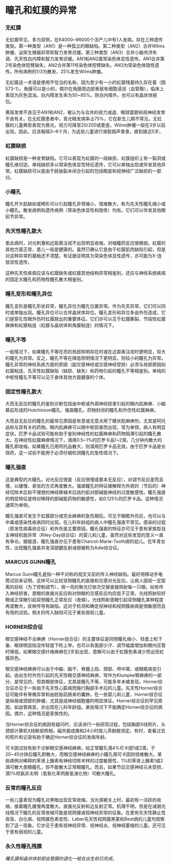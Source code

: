 # 瞳孔和虹膜的异常

### 无虹膜

无虹膜罕见，多为双侧，在64000~96000个活产儿中有1人发病。存在三种遗传类型。第一种类型（AN1）是一种孤立的眼缺陷。第二种类型（AN2）合并Wilms肿瘤、泌尿生殖器异常和智力发育迟缓。第三种类型（AN3）合并小脑共济失调、先天性白内障和智力发育迟缓。AN1和AN2属常染色体显性遗传。AN1合并第2号染色体短臂缺失，AN2合并第11号染色体短臂缺失。AN3为常染色体隐性遗传。所有病例的1/3为散发，25%发生Wilms肿瘤。

无虹膜这一术语是使用不恰当的名称，因为至少有一小的虹膜残基持久存在着（图573-1）。角膜可以是小的，偶尔在角膜周边部表层有细胞浸润（血管翳），临床上表现为灰色混浊。白内障发生率为50~85%。除白内障外，也可以有晶状体脱位。

黄斑发育不良见于AN1和AN2，被认为与合并的视力减退、眼球震颤和视神经发育不良有关。在无虹膜患者中，青光眼发病率占75%，它在新生儿期不常见。无虹膜的儿童典型表现为畏光，视力可降至20/200或更差。Wilms肿瘤一般在3岁以前出现。因此，应该每隔3~6个月，为这些儿童进行肾脏超声普查，直到接近5岁。

### 虹膜缺损

虹膜缺损是一种发育缺陷。它可以表现为虹膜的一段缺损，虹膜组织上有一裂洞或瞳孔缘切迹。单纯缺损多以常染色体显性特征遗传，它可以单独出现或伴发其他异常。虹膜缺损可以是由于胚胎裂未闭合引起的包括眼底和视神经广泛缺损的一部分。

### 小瞳孔

瞳孔开大肌缺如或畸形可以引起瞳孔异常缩小，很难散大，称为先天性瞳孔缩小或小瞳孔。散发病例和遗传病例（常染色体显性和隐性）均有。它们可以伴发其他眼前节异常。

### 先天性瞳孔散大

患此病时，对光刺激和近距离注视不出现明显收缩，对缩瞳药反应很微弱。虹膜的其他方面正常，患儿一般是健康的。虽然已确认它是由于虹膜肌肉缺陷引起，但是对这种异常的基础还不清楚。有证据证明其为常染色体显性遗传，亦可能为X-连锁显性遗传。

这种先天性疾病应该与虹膜缺失或虹膜其他结构异常相鉴别，还应与神经系统疾病的固定大瞳孔和药物性瞳孔散大相鉴别。

### 瞳孔变形和瞳孔异位

瞳孔变形是瞳孔形状异常，瞳孔异位为瞳孔位置异常。作为先天异常，它们可以同时或单独出现。瞳孔异位可以合并晶状体异位。瞳孔变形和异位多由外伤造成，它们是穿孔性眼外伤时虹膜脱出的重要体征。它们亦可以见于虹膜撕裂、节段性虹膜麻痹和虹膜粘连（虹膜与晶状体和角膜粘连）的情况下。

### 瞳孔不等

一般情况下，如果瞳孔不等在亮的局部照明存在时或在近距离注视时更明显，较大的瞳孔为异常。反之，瞳孔不等在降低照明情况下更明显，则较小的瞳孔为异常。瞳孔异常的神经系统方面的原因（副交感神经或交感神经受损）必须与局部原因如虹膜粘连、先天性虹膜缺陷（缺损、缺失）和药物引起的瞳孔不等相鉴别。单纯的中枢性瞳孔不等可以见于身体其他方面健康的个体。

### 固定性瞳孔散大

大而无反应的瞳孔的鉴别诊断包括由中枢或外周神经损害引起的眼内肌麻痹、小脑慕疝形成的Hutchinson瞳孔、强直瞳孔，药物封闭的瞳孔和外伤性虹膜麻痹。

大而且无反应的瞳孔的最常见原因是有意或无意点用了睫状肌麻痹剂，尤其是阿托品和与其有关的药物。眼内肌麻痹可以随中枢损害而出现，常为单侧，病人有明显症状。匹罗卡品试验可能有助于鉴别神经性的虹膜麻痹和药物阻滞引起的瞳孔散大。在神经性虹膜麻痹情况下，滴用0.5~1%的匹罗卡品1~2滴，几分钟内散大的瞳孔即收缩，如果瞳孔已用阿托品散大，则滴用匹罗卡品无效。由于匹罗卡品是长效药，这一试验不能用于必须仔细检测瞳孔的急性情况下。

### 瞳孔强直

这是典型的大瞳孔。对光反应很差（反应很慢或基本无反应），对调节反应差而且慢，以缓慢、紧张的方式再度散大。强直瞳孔的特征被解释为外周的（节后的）神经切除术后和不理想的神经移植术后括约肌对胆碱能神经的过度敏感性。瞳孔强直的明显特征是特对稀释的胆碱能药物的敏感性，如0.125%的匹罗卡品。这种情况通常为单侧。

瞳孔强直可发生于虹膜部分或完全麻痹的急性期后。可见于眼眶外伤后，也可以与中毒或感染性疾病同时出现。在儿科年龄组的病人中瞳孔强直不常见。感染的过程（原发性病毒综合征）和外伤是主要原因。瞳孔强直的特征亦可见于患有家族型自主神经机能异常（Riley-Day综合征）的婴儿和儿童，虽然对这些发现的意义一直有争论。据报道，瞳孔强直亦见于患有Charcot-Marie-Tooth病的幼儿。在年青女性，出现瞳孔强直并发深部腱反射减弱被称为Adie综合征。

### MARCUS GUNN瞳孔

Marcus Gunn瞳孔是指一种不对称的视交叉前的传入神经缺陷。最好用移动手电筒试验来证明，这样可以比较双侧瞳孔的直接和交感对光反应。让病人固视一定距离的目标（为了控制调节），用一亮的聚光灯依次交替直接照射每一只眼。如有传入神经损害，患眼的直接光反应和对侧眼的交感反应均应低于正常。光线照射较好眼或正常眼引起双侧瞳孔正常反应（收缩）。光线照射患眼引起双侧瞳孔某种程度再度散大，反映传导有缺陷。这对于检测和确定视神经和视网膜疾病是很敏感而且有用的试验。相关的传入缺陷可见于某些弱视儿童。

### HORNER综合征

眼交感神经不全麻痹（Horner综合征）的主要体征是同侧瞳孔缩小、轻度上睑下垂、眼球明显陷没伴轻度下睑上举。也可以有面部少汗、调节幅度增加和眼内压暂时降低。如果眼交感纤维麻痹在2岁前出现，患眼可以由于虹膜色素减少而出现虹膜异色。

眼交感神经麻痹可以由于中脑、脑干、脊髓上段、颈部、颅中窝、或眼眶病变引起。由出生时外伤引起的先天性眼交感神经麻痹，常作为Klumpke臂麻痹的一部分，是常见的，但其眼部体征，尤其是瞳孔不等，可能多年未被发现。Horner综合征亦见于一些由于先天性心脏病而施行胸部手术后的儿童。先天性Horner综合征可能伴有脊椎异常和由胚胎前肠来的囊肿。在一些婴儿和儿童，Horner综合征是纵隔或颈部的肿瘤，尤其是成神经细胞瘤的明显体征。Horner综合征的罕见原因，如血管病变，亦出现在儿科年龄组。某些情况下不能确定Horner综合征的病因。偶尔，这种情况是家族性的。

当Horner综合征的病因有疑问时，应该进行一些研究过程，包括胸部X线照片，头颈部计算机X线断层照相，磁共振成像和24小时尿儿茶酚胺测定。有时，查看过去的照片和记录有助于确定Horner综合征的发病年龄。

可卡因试验有助于诊断眼交感神经麻痹。给正常瞳孔滴4%可卡因1或2滴，于20~45分钟后瞳孔即散大，而眼交感神经麻痹的小瞳孔用可卡因则很难散大。某些病例对稀释的苯肾上腺素有神经切除术样的过度敏感性，1%的苯肾上腺素1或2滴可散大患眼瞳孔，但不能散大正常眼瞳孔。而且，如果节后交感神经元未受损，滴1%羟氨非太明（氢氧化苯丙胺氢溴化物）可散大瞳孔。

### 反常的瞳孔反应

一些儿童表现为瞳孔对黑暗出现反常收缩。当光源被关上时，最初有一活跃的收缩，接着瞳孔缓慢再度散大。直接光反射和近反射正常。机理不明，但是在减弱光线情况下瞳孔的反常收缩可能是视网膜或视神经异常的征象。在患有先天性静止性夜盲、白化病、视网膜色素变性、Leber先天性视网膜黑蒙和Best病的儿童均观察到了这一现象。它亦见于患有视神经异常、视神经炎、视神经萎缩的儿童。还可见于患有弱视的儿童。

### 永久性瞳孔残膜

*瞳孔膜和晶状体前部血管膜的退化一般在出生前已完成。*